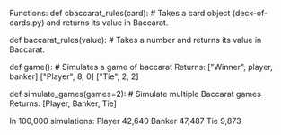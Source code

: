 Functions:
def cbaccarat_rules(card):  # Takes a card object (deck-of-cards.py) and returns its value in Baccarat.

def baccarat_rules(value):  # Takes a number and returns its value in Baccarat.

def game(): # Simulates a game of baccarat
Returns: ["Winner", player, banker] ["Player", 8, 0] ["Tie", 2, 2]

def simulate_games(games=2):  # Simulate multiple Baccarat games
Returns: [Player, Banker, Tie]

In 100,000 simulations:
Player 42,640 Banker 47,487 Tie 9,873
